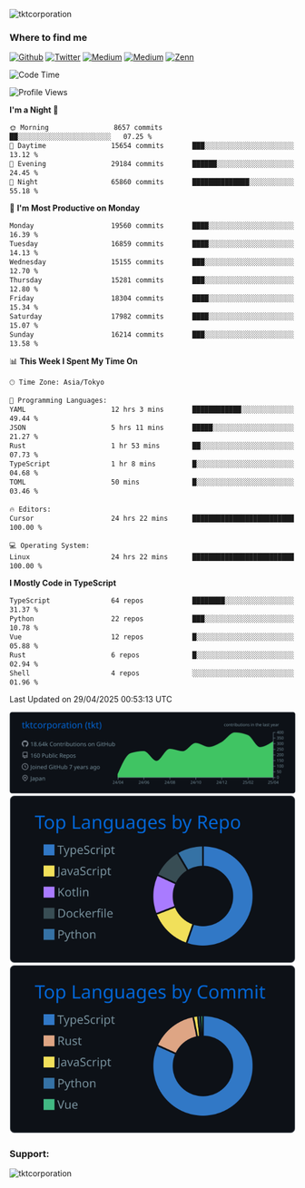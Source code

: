 <p align="left"> <img src="https://komarev.com/ghpvc/?username=tktcorporation&label=Profile%20views&color=0e75b6&style=flat" alt="tktcorporation" /> </p>

<h3>Where to find me</h3>
<p>
<a href="https://github.com/tktcorporation" target="_blank"><img alt="Github" src="https://img.shields.io/badge/GitHub-%2312100E.svg?&style=for-the-badge&logo=Github&logoColor=white" /></a>
<a href="https://twitter.com/tktcorporation" target="_blank"><img alt="Twitter" src="https://img.shields.io/badge/twitter-%231DA1F2.svg?&style=for-the-badge&logo=twitter&logoColor=white" /></a>
<a href="https://www.linkedin.com/in/tktcorporation" target="_blank"><img alt="Medium" src="https://img.shields.io/badge/linkdin-0a66c2.svg?&style=for-the-badge&logo=linkedin&logoColor=white" /></a>
<a href="https://qiita.com/tktcorporation" target="_blank"><img alt="Medium" src="https://img.shields.io/badge/qiita-55C500.svg?&style=for-the-badge&logo=qiita&logoColor=white" /></a>
<a href="https://zenn.dev/tktcorporation" target="_blank"><img alt="Zenn" src="https://img.shields.io/badge/Zenn-3EA8FF.svg?&style=for-the-badge&logo=Zenn&logoColor=white" /></a>
</p>
  
<!--START_SECTION:waka-->
![Code Time](http://img.shields.io/badge/Code%20Time-2%2C336%20hrs%2051%20mins-blue)

![Profile Views](http://img.shields.io/badge/Profile%20Views-0-blue)

**I'm a Night 🦉** 

```text
🌞 Morning                8657 commits        ██░░░░░░░░░░░░░░░░░░░░░░░   07.25 % 
🌆 Daytime                15654 commits       ███░░░░░░░░░░░░░░░░░░░░░░   13.12 % 
🌃 Evening                29184 commits       ██████░░░░░░░░░░░░░░░░░░░   24.45 % 
🌙 Night                  65860 commits       ██████████████░░░░░░░░░░░   55.18 % 
```
📅 **I'm Most Productive on Monday** 

```text
Monday                   19560 commits       ████░░░░░░░░░░░░░░░░░░░░░   16.39 % 
Tuesday                  16859 commits       ████░░░░░░░░░░░░░░░░░░░░░   14.13 % 
Wednesday                15155 commits       ███░░░░░░░░░░░░░░░░░░░░░░   12.70 % 
Thursday                 15281 commits       ███░░░░░░░░░░░░░░░░░░░░░░   12.80 % 
Friday                   18304 commits       ████░░░░░░░░░░░░░░░░░░░░░   15.34 % 
Saturday                 17982 commits       ████░░░░░░░░░░░░░░░░░░░░░   15.07 % 
Sunday                   16214 commits       ███░░░░░░░░░░░░░░░░░░░░░░   13.58 % 
```


📊 **This Week I Spent My Time On** 

```text
🕑︎ Time Zone: Asia/Tokyo

💬 Programming Languages: 
YAML                     12 hrs 3 mins       ████████████░░░░░░░░░░░░░   49.44 % 
JSON                     5 hrs 11 mins       █████░░░░░░░░░░░░░░░░░░░░   21.27 % 
Rust                     1 hr 53 mins        ██░░░░░░░░░░░░░░░░░░░░░░░   07.73 % 
TypeScript               1 hr 8 mins         █░░░░░░░░░░░░░░░░░░░░░░░░   04.68 % 
TOML                     50 mins             █░░░░░░░░░░░░░░░░░░░░░░░░   03.46 % 

🔥 Editors: 
Cursor                   24 hrs 22 mins      █████████████████████████   100.00 % 

💻 Operating System: 
Linux                    24 hrs 22 mins      █████████████████████████   100.00 % 
```

**I Mostly Code in TypeScript** 

```text
TypeScript               64 repos            ████████░░░░░░░░░░░░░░░░░   31.37 % 
Python                   22 repos            ███░░░░░░░░░░░░░░░░░░░░░░   10.78 % 
Vue                      12 repos            █░░░░░░░░░░░░░░░░░░░░░░░░   05.88 % 
Rust                     6 repos             █░░░░░░░░░░░░░░░░░░░░░░░░   02.94 % 
Shell                    4 repos             ░░░░░░░░░░░░░░░░░░░░░░░░░   01.96 % 
```




 Last Updated on 29/04/2025 00:53:13 UTC
<!--END_SECTION:waka-->

[![](https://raw.githubusercontent.com/tktcorporation/tktcorporation/master/profile-summary-card-output/github_dark/0-profile-details.svg)](https://github.com/vn7n24fzkq/github-profile-summary-cards)
[![](https://raw.githubusercontent.com/tktcorporation/tktcorporation/master/profile-summary-card-output/github_dark/1-repos-per-language.svg)](https://github.com/vn7n24fzkq/github-profile-summary-cards) [![](https://raw.githubusercontent.com/tktcorporation/tktcorporation/master/profile-summary-card-output/github_dark/2-most-commit-language.svg)](https://github.com/vn7n24fzkq/github-profile-summary-cards)

<h3 align="left">Support:</h3>
<p><a href="https://www.buymeacoffee.com/tktcorporation"> <img align="left" src="https://cdn.buymeacoffee.com/buttons/v2/default-yellow.png" height="50" width="210" alt="tktcorporation" /></a></p><br><br>
